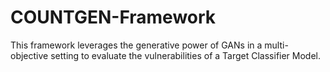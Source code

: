 # COUNTGEN-Framework
This framework leverages the generative power of GANs in a multi-objective setting to evaluate the vulnerabilities of a Target Classifier Model.
